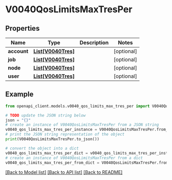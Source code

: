 # V0040QosLimitsMaxTresPer


## Properties

Name | Type | Description | Notes
------------ | ------------- | ------------- | -------------
**account** | [**List[V0040Tres]**](V0040Tres.md) |  | [optional] 
**job** | [**List[V0040Tres]**](V0040Tres.md) |  | [optional] 
**node** | [**List[V0040Tres]**](V0040Tres.md) |  | [optional] 
**user** | [**List[V0040Tres]**](V0040Tres.md) |  | [optional] 

## Example

```python
from openapi_client.models.v0040_qos_limits_max_tres_per import V0040QosLimitsMaxTresPer

# TODO update the JSON string below
json = "{}"
# create an instance of V0040QosLimitsMaxTresPer from a JSON string
v0040_qos_limits_max_tres_per_instance = V0040QosLimitsMaxTresPer.from_json(json)
# print the JSON string representation of the object
print(V0040QosLimitsMaxTresPer.to_json())

# convert the object into a dict
v0040_qos_limits_max_tres_per_dict = v0040_qos_limits_max_tres_per_instance.to_dict()
# create an instance of V0040QosLimitsMaxTresPer from a dict
v0040_qos_limits_max_tres_per_from_dict = V0040QosLimitsMaxTresPer.from_dict(v0040_qos_limits_max_tres_per_dict)
```
[[Back to Model list]](../README.md#documentation-for-models) [[Back to API list]](../README.md#documentation-for-api-endpoints) [[Back to README]](../README.md)



